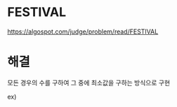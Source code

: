 # FESTIVAL

https://algospot.com/judge/problem/read/FESTIVAL


# 해결

모든 경우의 수를 구하여 그 중에 최소값을 구하는 방식으로 구현

ex)


